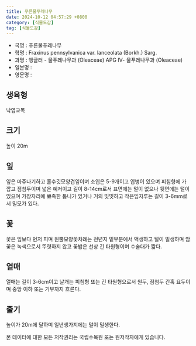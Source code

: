 ```yaml
---
title: 푸른물푸레나무
date: 2024-10-12 04:57:29 +0800
category: [식물도감]
tag: [식물도감]
---
```




- 국명 : 푸른물푸레나무
- 학명 : Fraxinus pennsylvanica var. lanceolata (Borkh.) Sarg.
- 과명 : 앵글러 - 물푸레나무과 (Oleaceae) APG Ⅳ- 물푸레나무과 (Oleaceae)
- 일본명 : 
- 영문명 : 


## 생육형
낙엽교목
## 크기
높이 20m
## 잎
잎은 마주나기하고 홀수깃모양겹잎이며 소엽은 5-9개이고 엽병이 있으며  피침형에 가깝고 점첨두이며 넓은 예저이고 길이 8-14cm로서 표면에는 털이 없으나 뒷면에는 털이 있으며 가장자리에 뾰족한 톱니가 있거나 거의 밋밋하고 작은잎자루는 길이 3-6mm로서 밀모가 있다.
## 꽃
꽃은 잎보다 먼저 피며 원뿔모양꽃차례는 전년지 밑부분에서 액생하고 털이 밀생하며 암꽃은 녹색으로서 뚜렷하지 않고 꽃밥은 선상 긴 타원형이며 수술대가 짧다.
## 열매
열매는 길이 3-6cm이고 날개는 피침형 또는 긴 타원형으로서 원두, 점첨두 간혹 요두이며 중앙 이하 또는 기부까지 흐른다.
## 줄기
높이가 20m에 달하며 일년생가지에는 털이 밀생한다.






본 데이터에 대한 모든 저작권리는 국립수목원 또는 원저작자에게 있습니다.
